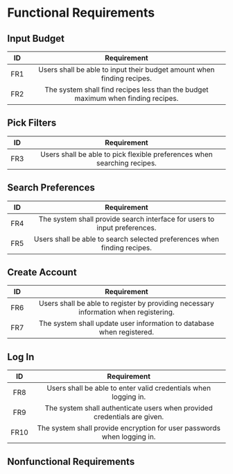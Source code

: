 # Functional Requirements

## Input Budget

| ID  |                                         Requirement                                         |
| :-: | :-----------------------------------------------------------------------------------------: |
| FR1 |           Users shall be able to input their budget amount when finding recipes.            |
| FR2 |      The system shall find recipes less than the budget maximum when finding recipes.       |

## Pick Filters

| ID  |                                         Requirement                                         |
| :-: | :-----------------------------------------------------------------------------------------: |
| FR3 |          Users shall be able to pick flexible preferences when searching recipes.           |

## Search Preferences

| ID  |                                         Requirement                                         |
| :-: | :-----------------------------------------------------------------------------------------: |
| FR4 |         The system shall provide search interface for users to input preferences.           |
| FR5 |          Users shall be able to search selected preferences when finding recipes.           |

## Create Account

| ID  |                                         Requirement                                         |
| :-: | :-----------------------------------------------------------------------------------------: |
| FR6 |     Users shall be able to register by providing necessary information when registering.    |
| FR7 |           The system shall update user information to database when registered.             |

## Log In

|  ID  |                                         Requirement                                         |
| :--: | :-----------------------------------------------------------------------------------------: |
| FR8  |               Users shall be able to enter valid credentials when logging in.               |
| FR9  |          The system shall authenticate users when provided credentials are given.           |
| FR10 |           The system shall provide encryption for user passwords when logging in.           |

## Nonfunctional Requirements
